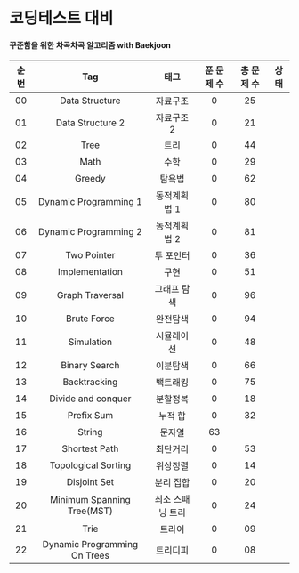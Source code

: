 # 코딩테스트 대비 
#### 꾸준함을 위한 차곡차곡 알고리즘 with Baekjoon

| 순번 | Tag                          | 태그                | 푼 문제 수 | 총 문제 수 |  상태             |
| :--: | :--------------------------: | :-----------------: | :---------:  | :------: |:---------------:|
| 00 | Data Structure | 자료구조 | 0 | 25 |  |
| 01 | Data Structure 2 | 자료구조 2 | 0 | 21 |  |
| 02 | Tree | 트리 | 0 | 44 |  |
| 03 | Math | 수학 | 0 | 29 |  |
| 04 | Greedy | 탐욕법 | 0 | 62 |  |
| 05 | Dynamic Programming 1 | 동적계획법 1 | 0 | 80 |  |
| 06 | Dynamic Programming 2 | 동적계획법 2 | 0 | 81 |  |
| 07 | Two Pointer | 투 포인터 | 0 | 36 |  |
| 08 | Implementation | 구현 | 0 | 51 |  |
| 09 | Graph Traversal | 그래프 탐색 | 0 | 96 |  |
| 10 | Brute Force | 완전탐색 | 0 | 94 |  |
| 11 | Simulation | 시뮬레이션 | 0 | 48 |  |
| 12 | Binary Search | 이분탐색 | 0 | 66 |  |
| 13 | Backtracking | 백트래킹 | 0 | 75 |  |
| 14 | Divide and conquer | 분할정복 | 0 | 18 |  |
| 15 | Prefix Sum | 누적 합 | 0 | 32 |  |
| 16 | String | 문자열 | 63 |  |
| 17 | Shortest Path | 최단거리 | 0 | 53 |  |
| 18 | Topological Sorting | 위상정렬 | 0 | 14 |  |
| 19 | Disjoint Set | 분리 집합 | 0 | 20 |  |
| 20 | Minimum Spanning Tree(MST) | 최소 스패닝 트리 | 0 | 24 |  |
| 21 | Trie | 트라이 | 0 | 09 |  |
| 22 | Dynamic Programming On Trees | 트리디피 | 0 | 08 |  |
